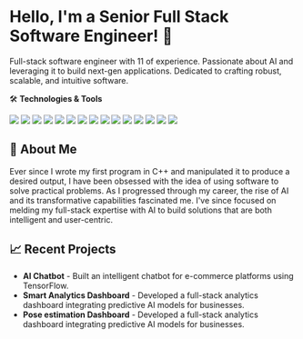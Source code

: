 # Hello, I'm a Senior Full Stack Software Engineer! 👋

Full-stack software engineer with 11 of experience. Passionate about AI and leveraging it to build next-gen applications. Dedicated to crafting robust, scalable, and intuitive software.

🛠 **Technologies & Tools**

![](https://img.shields.io/badge/Code-Python-informational?style=flat&logo=python&logoColor=white&color=2bbc8a)
![](https://img.shields.io/badge/Code-Golang-informational?style=flat&logo=go&logoColor=white&color=2bbc8a)
![](https://img.shields.io/badge/Code-Java-informational?style=flat&logo=java&logoColor=white&color=2bbc8a)
![](https://img.shields.io/badge/Code-CSharp-informational?style=flat&logo=c-sharp&logoColor=white&color=2bbc8a)
![](https://img.shields.io/badge/Code-TypeScript-informational?style=flat&logo=typescript&logoColor=white&color=2bbc8a)
![](https://img.shields.io/badge/Code-JavaScript-informational?style=flat&logo=javascript&logoColor=white&color=2bbc8a)
![](https://img.shields.io/badge/Code-R-informational?style=flat&logo=r&logoColor=white&color=2bbc8a)
![](https://img.shields.io/badge/Database-MongoDB-informational?style=flat&logo=mongodb&logoColor=white&color=2bbc8a)
![](https://img.shields.io/badge/Database-MySQL-informational?style=flat&logo=mysql&logoColor=white&color=2bbc8a)
![](https://img.shields.io/badge/Database-PostgreSQL-informational?style=flat&logo=postgresql&logoColor=white&color=2bbc8a)
![](https://img.shields.io/badge/Library-PyTorch-informational?style=flat&logo=pytorch&logoColor=white&color=2bbc8a)
![](https://img.shields.io/badge/Library-Keras-informational?style=flat&logo=keras&logoColor=white&color=2bbc8a)
![](https://img.shields.io/badge/Library-OpenCV-informational?style=flat&logo=opencv&logoColor=white&color=2bbc8a)
![](https://img.shields.io/badge/Topic-DeepLearning-informational?style=flat&color=2bbc8a)
![](https://img.shields.io/badge/Topic-NLP-informational?style=flat&color=2bbc8a)

## 🚀 About Me
Ever since I wrote my first program in C++ and manipulated it to produce a desired output, I have been obsessed with the idea of using software to solve practical problems. As I progressed through my career, the rise of AI and its transformative capabilities fascinated me. I've since focused on melding my full-stack expertise with AI to build solutions that are both intelligent and user-centric.

## 📈 Recent Projects
- **AI Chatbot** - Built an intelligent chatbot for e-commerce platforms using TensorFlow.
- **Smart Analytics Dashboard** - Developed a full-stack analytics dashboard integrating predictive AI models for businesses.
- **Pose estimation Dashboard** - Developed a full-stack analytics dashboard integrating predictive AI models for businesses.
